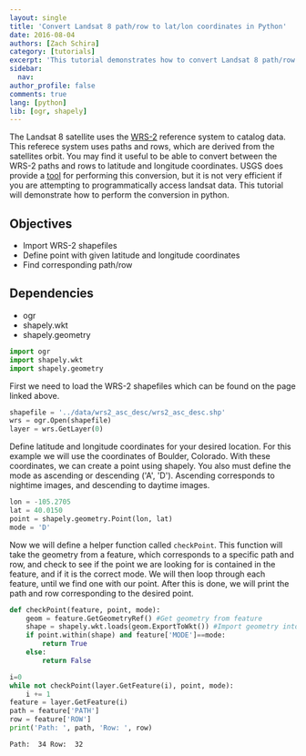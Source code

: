 ```yaml
---
layout: single
title: 'Convert Landsat 8 path/row to lat/lon coordinates in Python'
date: 2016-08-04
authors: [Zach Schira]
category: [tutorials]
excerpt: 'This tutorial demonstrates how to convert Landsat 8 path/row coordinates to latitude and longitude in Python.'
sidebar:
  nav:
author_profile: false
comments: true
lang: [python]
lib: [ogr, shapely]
---
```


The Landsat 8 satellite uses the [WRS-2](http://landsat.usgs.gov/worldwide_reference_system_WRS.php) reference system to catalog data. This referece system uses paths and rows, which are derived from the satellites orbit. You may find it useful to be able to convert between the WRS-2 paths and rows to latitude and longitude coordinates. USGS does provide a [tool](https://landsat.usgs.gov/tools_latlong.php) for performing this conversion, but it is not very efficient if you are attempting to programmatically access landsat data. This tutorial will demonstrate how to perform the conversion in python.

## Objectives

- Import WRS-2 shapefiles
- Define point with given latitude and longitude coordinates
- Find corresponding path/row

## Dependencies

- ogr
- shapely.wkt
- shapely.geometry


```python
import ogr
import shapely.wkt
import shapely.geometry
```

First we need to load the WRS-2 shapefiles which can be found on the page linked above.


```python
shapefile = '../data/wrs2_asc_desc/wrs2_asc_desc.shp'
wrs = ogr.Open(shapefile)
layer = wrs.GetLayer(0)
```

Define latitude and longitude coordinates for your desired location. For this example we will use the coordinates of Boulder, Colorado. With these coordinates, we can create a point using shapely. You also must define the mode as ascending or descending ('A', 'D'). Ascending corresponds to nightime images, and descending to daytime images.


```python
lon = -105.2705
lat = 40.0150
point = shapely.geometry.Point(lon, lat)
mode = 'D'
```

Now we will define a helper function called `checkPoint`. This function will take the geometry from a feature, which corresponds to a specific path and row, and check to see if the point we are looking for is contained in the feature, and if it is the correct mode. We will then loop through each feature, until we find one with our point. After this is done, we will print the path and row corresponding to the desired point.


```python
def checkPoint(feature, point, mode):
    geom = feature.GetGeometryRef() #Get geometry from feature
    shape = shapely.wkt.loads(geom.ExportToWkt()) #Import geometry into shapely to easily work with our point
    if point.within(shape) and feature['MODE']==mode:
        return True
    else:
        return False

i=0
while not checkPoint(layer.GetFeature(i), point, mode):
    i += 1
feature = layer.GetFeature(i)
path = feature['PATH']
row = feature['ROW']
print('Path: ', path, 'Row: ', row)
```

    Path:  34 Row:  32

